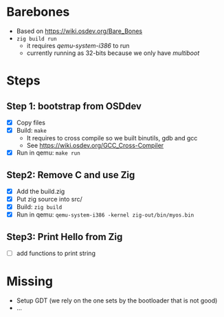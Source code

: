 # Barebones

- Based on https://wiki.osdev.org/Bare_Bones
- `zig build run`
  - it requires *qemu-system-i386* to run
  - currently running as 32-bits because we only have *multiboot*

# Steps

## Step 1: bootstrap from OSDdev
- [x] Copy files
- [x] Build: `make`
  - It requires to cross compile so we built binutils, gdb and gcc
  - See https://wiki.osdev.org/GCC_Cross-Compiler
- [x] Run in qemu: `make run`

## Step2: Remove C and use Zig
- [x] Add the build.zig
- [x] Put zig source into src/
- [x] Build: `zig build`
- [x] Run in qemu: `qemu-system-i386 -kernel zig-out/bin/myos.bin`

## Step3: Print Hello from Zig
- [ ] add functions to print string

# Missing

- Setup GDT (we rely on the one sets by the bootloader that is not good)
- ...
